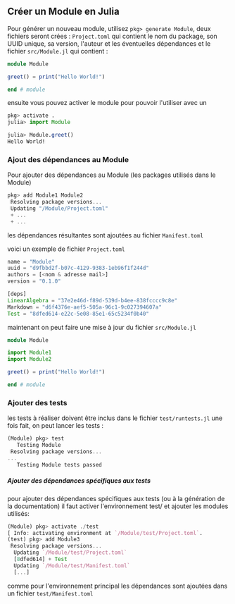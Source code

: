 ## Créer un Module en Julia

Pour générer un nouveau module, utilisez ```pkg> generate Module```,
deux fichiers seront crées : ```Project.toml``` qui contient le nom du package, son UUID unique, sa version, l'auteur et les éventuelles dépendances
 et le fichier ```src/Module.jl``` qui contient :
 ```julia
module Module

greet() = print("Hello World!")

end # module
```
ensuite vous pouvez activer le module pour pouvoir l'utiliser avec un 
```julia
pkg> activate .
julia> import Module

julia> Module.greet()
Hello World!
```
### Ajout des dépendances au Module

Pour ajouter des dépendances au Module (les packages utilisés dans le Module)

```julia
pkg> add Module1 Module2
 Resolving package versions...
 Updating "/Module/Project.toml"
 + ...
 + ...
```
les dépendances résultantes sont ajoutées au fichier ```Manifest.toml```

voici un exemple de fichier ```Project.toml```
```julia
name = "Module"
uuid = "d9fbbd2f-b07c-4129-9383-1eb96f1f244d"
authors = [<nom & adresse mail>]
version = "0.1.0"

[deps]
LinearAlgebra = "37e2e46d-f89d-539d-b4ee-838fcccc9c8e"
Markdown = "d6f4376e-aef5-505a-96c1-9c027394607a"
Test = "8dfed614-e22c-5e08-85e1-65c5234f0b40"

```

maintenant on peut faire une mise à jour du fichier ```src/Module.jl```
```julia
module Module

import Module1
import Module2

greet() = print("Hello World!")

end # module
```

### Ajouter des tests

les tests à réaliser doivent être inclus dans le fichier ```test/runtests.jl``` 
une fois fait, on peut lancer les tests : 
```julia
(Module) pkg> test
   Testing Module
 Resolving package versions...
...
   Testing Module tests passed
```
##### Ajouter des dépendances spécifiques aux tests
pour ajouter des dépendances spécifiques aux tests (ou à la génération de la documentation)
il faut activer l'environnement test/ et ajouter les modules utilisés:
```julia
(Module) pkg> activate ./test
[ Info: activating environment at `/Module/test/Project.toml`.
(test) pkg> add Module3
 Resolving package versions...
  Updating `/Module/test/Project.toml`
  [8dfed614] + Test
  Updating `/Module/test/Manifest.toml`
  [...]
```
comme pour l'environnement principal les dépendances sont ajoutées dans un fichier ```test/Manifest.toml```